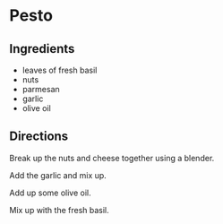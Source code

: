 # Pesto

## Ingredients
* leaves of fresh basil
* nuts 
* parmesan 
* garlic
* olive oil

## Directions
Break up the nuts and cheese together using a blender.

Add the garlic and mix up.

Add up some olive oil.

Mix up with the fresh basil.